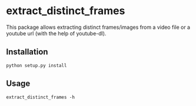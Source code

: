 # extract_distinct_frames

This package allows extracting distinct frames/images from a video file or a youtube url (with the help of youtube-dl).

## Installation

```
python setup.py install
```

## Usage

```
extract_distinct_frames -h
```
